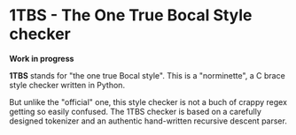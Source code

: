 # 1TBS - The One True Bocal Style checker

**Work in progress**

**1TBS** stands for "the one true Bocal style". This is a "norminette",
a C brace style checker written in Python.

But unlike the "official" one, this style checker is not a buch of crappy
regex getting so easily confused.
The 1TBS checker is based on a carefully designed tokenizer and an
authentic hand-written recursive descent parser.

